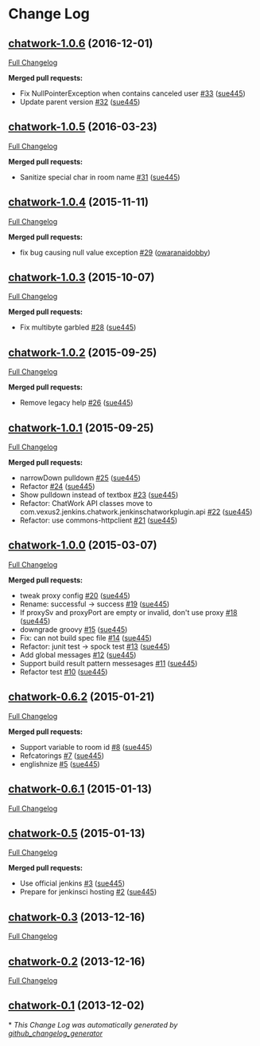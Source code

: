 # Change Log

## [chatwork-1.0.6](https://github.com/jenkinsci/chatwork-plugin/tree/chatwork-1.0.6) (2016-12-01)
[Full Changelog](https://github.com/jenkinsci/chatwork-plugin/compare/chatwork-1.0.5...chatwork-1.0.6)

**Merged pull requests:**

- Fix NullPointerException when contains canceled user [\#33](https://github.com/jenkinsci/chatwork-plugin/pull/33) ([sue445](https://github.com/sue445))
- Update parent version [\#32](https://github.com/jenkinsci/chatwork-plugin/pull/32) ([sue445](https://github.com/sue445))

## [chatwork-1.0.5](https://github.com/jenkinsci/chatwork-plugin/tree/chatwork-1.0.5) (2016-03-23)
[Full Changelog](https://github.com/jenkinsci/chatwork-plugin/compare/chatwork-1.0.4...chatwork-1.0.5)

**Merged pull requests:**

- Sanitize special char in room name [\#31](https://github.com/jenkinsci/chatwork-plugin/pull/31) ([sue445](https://github.com/sue445))

## [chatwork-1.0.4](https://github.com/jenkinsci/chatwork-plugin/tree/chatwork-1.0.4) (2015-11-11)
[Full Changelog](https://github.com/jenkinsci/chatwork-plugin/compare/chatwork-1.0.3...chatwork-1.0.4)

**Merged pull requests:**

- fix bug causing null value exception [\#29](https://github.com/jenkinsci/chatwork-plugin/pull/29) ([owaranaidobby](https://github.com/owaranaidobby))

## [chatwork-1.0.3](https://github.com/jenkinsci/chatwork-plugin/tree/chatwork-1.0.3) (2015-10-07)
[Full Changelog](https://github.com/jenkinsci/chatwork-plugin/compare/chatwork-1.0.2...chatwork-1.0.3)

**Merged pull requests:**

- Fix multibyte garbled [\#28](https://github.com/jenkinsci/chatwork-plugin/pull/28) ([sue445](https://github.com/sue445))

## [chatwork-1.0.2](https://github.com/jenkinsci/chatwork-plugin/tree/chatwork-1.0.2) (2015-09-25)
[Full Changelog](https://github.com/jenkinsci/chatwork-plugin/compare/chatwork-1.0.1...chatwork-1.0.2)

**Merged pull requests:**

- Remove legacy help [\#26](https://github.com/jenkinsci/chatwork-plugin/pull/26) ([sue445](https://github.com/sue445))

## [chatwork-1.0.1](https://github.com/jenkinsci/chatwork-plugin/tree/chatwork-1.0.1) (2015-09-25)
[Full Changelog](https://github.com/jenkinsci/chatwork-plugin/compare/chatwork-1.0.0...chatwork-1.0.1)

**Merged pull requests:**

- narrowDown pulldown [\#25](https://github.com/jenkinsci/chatwork-plugin/pull/25) ([sue445](https://github.com/sue445))
- Refactor [\#24](https://github.com/jenkinsci/chatwork-plugin/pull/24) ([sue445](https://github.com/sue445))
- Show pulldown instead of textbox [\#23](https://github.com/jenkinsci/chatwork-plugin/pull/23) ([sue445](https://github.com/sue445))
- Refactor: ChatWork API classes move to com.vexus2.jenkins.chatwork.jenkinschatworkplugin.api [\#22](https://github.com/jenkinsci/chatwork-plugin/pull/22) ([sue445](https://github.com/sue445))
- Refactor: use commons-httpclient [\#21](https://github.com/jenkinsci/chatwork-plugin/pull/21) ([sue445](https://github.com/sue445))

## [chatwork-1.0.0](https://github.com/jenkinsci/chatwork-plugin/tree/chatwork-1.0.0) (2015-03-07)
[Full Changelog](https://github.com/jenkinsci/chatwork-plugin/compare/chatwork-0.6.2...chatwork-1.0.0)

**Merged pull requests:**

- tweak proxy config [\#20](https://github.com/jenkinsci/chatwork-plugin/pull/20) ([sue445](https://github.com/sue445))
- Rename: successful -\> success [\#19](https://github.com/jenkinsci/chatwork-plugin/pull/19) ([sue445](https://github.com/sue445))
- If proxySv and proxyPort are empty or invalid, don't use proxy [\#18](https://github.com/jenkinsci/chatwork-plugin/pull/18) ([sue445](https://github.com/sue445))
- downgrade groovy [\#15](https://github.com/jenkinsci/chatwork-plugin/pull/15) ([sue445](https://github.com/sue445))
- Fix: can not build spec file [\#14](https://github.com/jenkinsci/chatwork-plugin/pull/14) ([sue445](https://github.com/sue445))
- Refactor: junit test -\> spock test [\#13](https://github.com/jenkinsci/chatwork-plugin/pull/13) ([sue445](https://github.com/sue445))
- Add global messages [\#12](https://github.com/jenkinsci/chatwork-plugin/pull/12) ([sue445](https://github.com/sue445))
-  Support build result pattern messesages [\#11](https://github.com/jenkinsci/chatwork-plugin/pull/11) ([sue445](https://github.com/sue445))
- Refactor test [\#10](https://github.com/jenkinsci/chatwork-plugin/pull/10) ([sue445](https://github.com/sue445))

## [chatwork-0.6.2](https://github.com/jenkinsci/chatwork-plugin/tree/chatwork-0.6.2) (2015-01-21)
[Full Changelog](https://github.com/jenkinsci/chatwork-plugin/compare/chatwork-0.6.1...chatwork-0.6.2)

**Merged pull requests:**

- Support variable to room id  [\#8](https://github.com/jenkinsci/chatwork-plugin/pull/8) ([sue445](https://github.com/sue445))
- Refcatorings [\#7](https://github.com/jenkinsci/chatwork-plugin/pull/7) ([sue445](https://github.com/sue445))
- englishnize [\#5](https://github.com/jenkinsci/chatwork-plugin/pull/5) ([sue445](https://github.com/sue445))

## [chatwork-0.6.1](https://github.com/jenkinsci/chatwork-plugin/tree/chatwork-0.6.1) (2015-01-13)
[Full Changelog](https://github.com/jenkinsci/chatwork-plugin/compare/chatwork-0.5...chatwork-0.6.1)

## [chatwork-0.5](https://github.com/jenkinsci/chatwork-plugin/tree/chatwork-0.5) (2015-01-13)
[Full Changelog](https://github.com/jenkinsci/chatwork-plugin/compare/chatwork-0.3...chatwork-0.5)

**Merged pull requests:**

- Use official jenkins [\#3](https://github.com/jenkinsci/chatwork-plugin/pull/3) ([sue445](https://github.com/sue445))
- Prepare for jenkinsci hosting [\#2](https://github.com/jenkinsci/chatwork-plugin/pull/2) ([sue445](https://github.com/sue445))

## [chatwork-0.3](https://github.com/jenkinsci/chatwork-plugin/tree/chatwork-0.3) (2013-12-16)
[Full Changelog](https://github.com/jenkinsci/chatwork-plugin/compare/chatwork-0.2...chatwork-0.3)

## [chatwork-0.2](https://github.com/jenkinsci/chatwork-plugin/tree/chatwork-0.2) (2013-12-16)
[Full Changelog](https://github.com/jenkinsci/chatwork-plugin/compare/chatwork-0.1...chatwork-0.2)

## [chatwork-0.1](https://github.com/jenkinsci/chatwork-plugin/tree/chatwork-0.1) (2013-12-02)


\* *This Change Log was automatically generated by [github_changelog_generator](https://github.com/skywinder/Github-Changelog-Generator)*